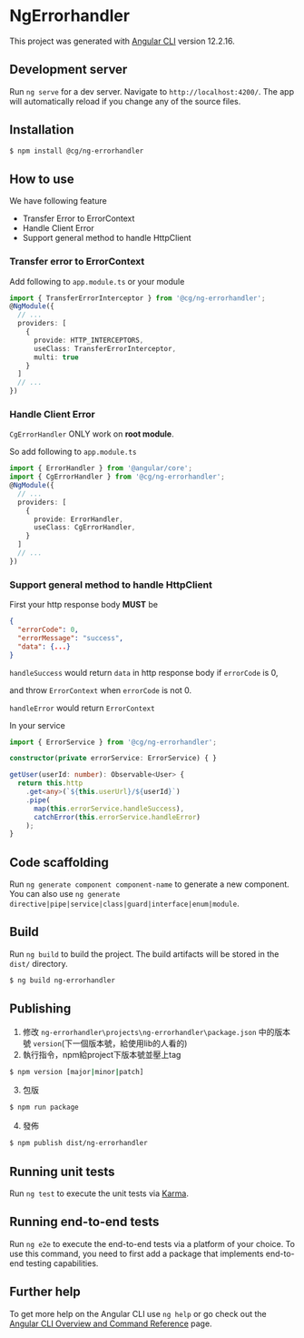 # NgErrorhandler

This project was generated with [Angular CLI](https://github.com/angular/angular-cli) version 12.2.16.

## Development server

Run `ng serve` for a dev server. Navigate to `http://localhost:4200/`. The app will automatically reload if you change any of the source files.

## Installation
```sh
$ npm install @cg/ng-errorhandler
```

## How to use

We have following feature
* Transfer Error to ErrorContext
* Handle Client Error
* Support general method to handle HttpClient

### Transfer error to ErrorContext
Add following to `app.module.ts` or your module
```ts
import { TransferErrorInterceptor } from '@cg/ng-errorhandler';
@NgModule({
  // ...
  providers: [
    {
      provide: HTTP_INTERCEPTORS,
      useClass: TransferErrorInterceptor,
      multi: true
    }
  ]
  // ...
})
```

### Handle Client Error
`CgErrorHandler` ONLY work on **root module**.

So add following to `app.module.ts`
```ts
import { ErrorHandler } from '@angular/core';
import { CgErrorHandler } from '@cg/ng-errorhandler';
@NgModule({
  // ...
  providers: [
    {
      provide: ErrorHandler,
      useClass: CgErrorHandler,
    }
  ]
  // ...
})
```

### Support general method to handle HttpClient
First your http response body **MUST** be
```json
{
  "errorCode": 0,
  "errorMessage": "success",
  "data": {...}
}
```
`handleSuccess` would return `data` in http response body if `errorCode` is 0, 

and throw `ErrorContext` when `errorCode` is not 0.

`handleError` would return `ErrorContext`

In your service
```ts
import { ErrorService } from '@cg/ng-errorhandler';

constructor(private errorService: ErrorService) { }

getUser(userId: number): Observable<User> {
  return this.http
    .get<any>(`${this.userUrl}/${userId}`)
    .pipe(
      map(this.errorService.handleSuccess),
      catchError(this.errorService.handleError)
    );
}
```

## Code scaffolding

Run `ng generate component component-name` to generate a new component. You can also use `ng generate directive|pipe|service|class|guard|interface|enum|module`.

## Build

Run `ng build` to build the project. The build artifacts will be stored in the `dist/` directory.
```sh
$ ng build ng-errorhandler
```

## Publishing

1.  修改 `ng-errorhandler\projects\ng-errorhandler\package.json` 中的版本號 `version`(下一個版本號，給使用lib的人看的) 
2.  執行指令，npm給project下版本號並壓上tag  
```sh
$ npm version [major|minor|patch]
```
3.  包版
```sh
$ npm run package
```
4.  發佈
```sh
$ npm publish dist/ng-errorhandler
```

## Running unit tests

Run `ng test` to execute the unit tests via [Karma](https://karma-runner.github.io).

## Running end-to-end tests

Run `ng e2e` to execute the end-to-end tests via a platform of your choice. To use this command, you need to first add a package that implements end-to-end testing capabilities.

## Further help

To get more help on the Angular CLI use `ng help` or go check out the [Angular CLI Overview and Command Reference](https://angular.io/cli) page.
